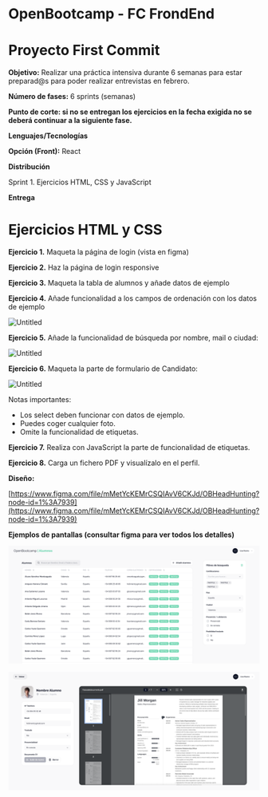 # OpenBootcamp - FC FrondEnd

# Proyecto First Commit

**Objetivo:** Realizar una práctica intensiva durante 6 semanas para estar preparad@s para poder realizar entrevistas en febrero.

**Número de fases:** 6 sprints (semanas)

**Punto de corte: si no se entregan los ejercicios en la fecha exigida no se deberá continuar a la siguiente fase.**

**Lenguajes/Tecnologías**

**Opción (Front):** React

**Distribución**

Sprint 1. 
Ejercicios HTML, CSS y JavaScript

**Entrega**

# Ejercicios HTML y CSS

**Ejercicio 1.** Maqueta la página de login (vista en figma)

**Ejercicio 2.** Haz la página de login responsive

**Ejercicio 3.** Maqueta la tabla de alumnos y añade datos de ejemplo

**Ejercicio 4.** Añade funcionalidad a los campos de ordenación con los datos de ejemplo

![Untitled]()

**Ejercicio 5.** Añade la funcionalidad de búsqueda por nombre, mail o ciudad:

![Untitled]()

**Ejercicio 6.** Maqueta la parte de formulario de Candidato:

![Untitled]()

Notas importantes:

- Los select deben funcionar con datos de ejemplo.
- Puedes coger cualquier foto.
- Omite la funcionalidad de etiquetas.

**Ejercicio 7.** Realiza con JavaScript la parte de funcionalidad de etiquetas.

**Ejercicio 8.** Carga un fichero PDF y visualízalo en el perfil.

**Diseño:**

[https://www.figma.com/file/mMetYcKEMrCSQIAvV6CKJd/OBHeadHunting?node-id=1%3A7939](https://www.figma.com/file/mMetYcKEMrCSQIAvV6CKJd/OBHeadHunting?node-id=1%3A7939)

**Ejemplos de pantallas (consultar figma para ver todos los detalles)**

![Imagen de ejemplos de pantallas](https://github.com/BenderDamian/OB-FCFrondEnd/blob/img/Untitled.png)

![Imagen de ejemplos de pantallas](https://github.com/BenderDamian/OB-FCFrondEnd/blob/img/Untitled%20(1).png)

